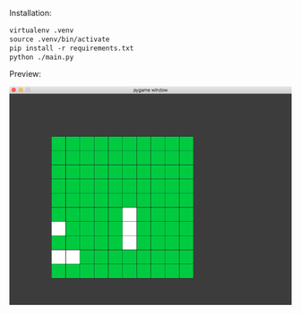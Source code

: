 Installation:

    virtualenv .venv
    source .venv/bin/activate
    pip install -r requirements.txt
    python ./main.py

Preview:

<img src="preview.png">
